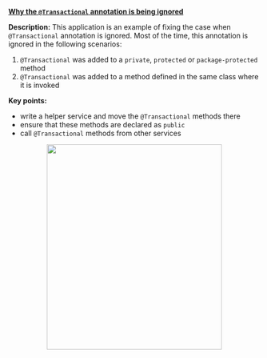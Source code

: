 **[Why the `@Transactional` annotation is being ignored](https://github.com/AnghelLeonard/Hibernate-SpringBoot/tree/master/HibernateSpringBootWhyTransactionalIsIgnored)**
 
**Description:** This application is an example of fixing the case when `@Transactional` annotation is ignored. Most of the time, this annotation is ignored in the following scenarios:

1. `@Transactional` was added to a `private`, `protected` or `package-protected` method
2. `@Transactional` was added to a method defined in the same class where it is invoked

**Key points:**
- write a helper service and move the `@Transactional` methods there
- ensure that these methods are declared as `public`
- call `@Transactional` methods from other services
     
<a href="https://leanpub.com/java-persistence-performance-illustrated-guide"><p align="center"><img src="https://github.com/AnghelLeonard/Hibernate-SpringBoot/blob/master/Java%20Persistence%20Performance%20Illustrated%20Guide.jpg" height="410" width="350"/></p></a>
